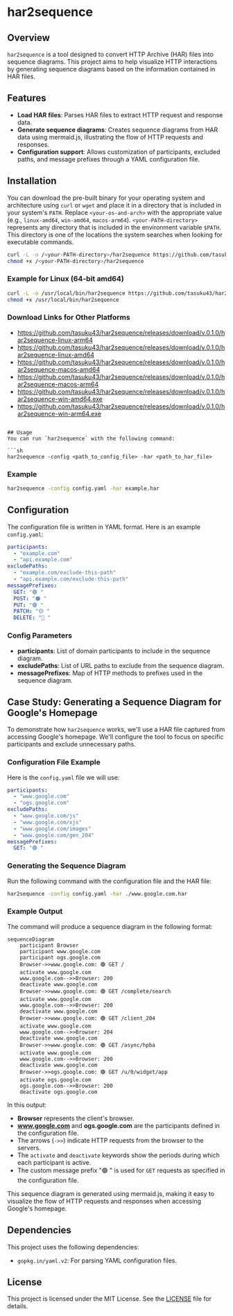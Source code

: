 # har2sequence

## Overview
`har2sequence` is a tool designed to convert HTTP Archive (HAR) files into sequence diagrams. This project aims to help visualize HTTP interactions by generating sequence diagrams based on the information contained in HAR files.

## Features
- **Load HAR files**: Parses HAR files to extract HTTP request and response data.
- **Generate sequence diagrams**: Creates sequence diagrams from HAR data using mermaid.js, illustrating the flow of HTTP requests and responses.
- **Configuration support**: Allows customization of participants, excluded paths, and message prefixes through a YAML configuration file.

## Installation

You can download the pre-built binary for your operating system and architecture using `curl` or `wget` and place it in a directory that is included in your system's `PATH`. Replace `<your-os-and-arch>` with the appropriate value (e.g., `linux-amd64`, `win-amd64`, `macos-arm64`). `<your-PATH-directory>` represents any directory that is included in the environment variable `$PATH`. This directory is one of the locations the system searches when looking for executable commands.

```sh
curl -L -o /<your-PATH-directory>/har2sequence https://github.com/tasuku43/har2sequence/releases/download/v0.1.0/har2sequence-<your-os-and-arch>
chmod +x /<your-PATH-directory>/har2sequence
```

### Example for Linux (64-bit amd64)

```sh
curl -L -o /usr/local/bin/har2sequence https://github.com/tasuku43/har2sequence/releases/download/v0.1.0/har2sequence-linux-amd64
chmod +x /usr/local/bin/har2sequence
```

### Download Links for Other Platforms

- https://github.com/tasuku43/har2sequence/releases/download/v.0.1.0/har2sequence-linux-arm64
- https://github.com/tasuku43/har2sequence/releases/download/v.0.1.0/har2sequence-linux-amd64
- https://github.com/tasuku43/har2sequence/releases/download/v.0.1.0/har2sequence-macos-amd64
- https://github.com/tasuku43/har2sequence/releases/download/v.0.1.0/har2sequence-macos-arm64
- https://github.com/tasuku43/har2sequence/releases/download/v.0.1.0/har2sequence-win-amd64.exe
- https://github.com/tasuku43/har2sequence/releases/download/v.0.1.0/har2sequence-win-arm64.exe
```

## Usage
You can run `har2sequence` with the following command:

```sh
har2sequence -config <path_to_config_file> -har <path_to_har_file>
```

### Example
```sh
har2sequence -config config.yaml -har example.har
```

## Configuration
The configuration file is written in YAML format. Here is an example `config.yaml`:

```yaml
participants:
  - "example.com"
  - "api.example.com"
excludePaths:
  - "example.com/exclude-this-path"
  - "api.example.com/exclude-this-path"
messagePrefixes:
  GET: "🟢 "
  POST: "🟠 "
  PUT: "🟣 "
  PATCH: "🟡 "
  DELETE: "🔴 "
```

### Config Parameters
- **participants**: List of domain participants to include in the sequence diagram.
- **excludePaths**: List of URL paths to exclude from the sequence diagram.
- **messagePrefixes**: Map of HTTP methods to prefixes used in the sequence diagram.

## Case Study: Generating a Sequence Diagram for Google's Homepage

To demonstrate how `har2sequence` works, we'll use a HAR file captured from accessing Google's homepage. We'll configure the tool to focus on specific participants and exclude unnecessary paths.

### Configuration File Example

Here is the `config.yaml` file we will use:

```yaml
participants:
  - "www.google.com"
  - "ogs.google.com"
excludePaths:
  - "www.google.com/js"
  - "www.google.com/xjs"
  - "www.google.com/images"
  - "www.google.com/gen_204"
messagePrefixes:
  GET: "🟢 "
```

### Generating the Sequence Diagram

Run the following command with the configuration file and the HAR file:

```sh
har2sequence -config config.yaml -har ./www.google.com.har
```

### Example Output

The command will produce a sequence diagram in the following format:

```mermaid
sequenceDiagram
    participant Browser
    participant www.google.com
    participant ogs.google.com
    Browser->>www.google.com: 🟢 GET /
    activate www.google.com
    www.google.com-->>Browser: 200
    deactivate www.google.com
    Browser->>www.google.com: 🟢 GET /complete/search
    activate www.google.com
    www.google.com-->>Browser: 200
    deactivate www.google.com
    Browser->>www.google.com: 🟢 GET /client_204
    activate www.google.com
    www.google.com-->>Browser: 204
    deactivate www.google.com
    Browser->>www.google.com: 🟢 GET /async/hpba
    activate www.google.com
    www.google.com-->>Browser: 200
    deactivate www.google.com
    Browser->>ogs.google.com: 🟢 GET /u/0/widget/app
    activate ogs.google.com
    ogs.google.com-->>Browser: 200
    deactivate ogs.google.com
```

In this output:
- **Browser** represents the client's browser.
- **www.google.com** and **ogs.google.com** are the participants defined in the configuration file.
- The arrows (`->>`) indicate HTTP requests from the browser to the servers.
- The `activate` and `deactivate` keywords show the periods during which each participant is active.
- The custom message prefix "🟢 " is used for `GET` requests as specified in the configuration file.

This sequence diagram is generated using mermaid.js, making it easy to visualize the flow of HTTP requests and responses when accessing Google's homepage.

## Dependencies
This project uses the following dependencies:
- `gopkg.in/yaml.v2`: For parsing YAML configuration files.

## License
This project is licensed under the MIT License. See the [LICENSE](https://github.com/tasuku43/har2sequence/blob/main/LICENSE) file for details.
